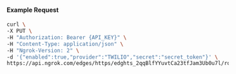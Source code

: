 <!-- Code generated for API Clients. DO NOT EDIT. -->

#### Example Request

```bash
curl \
-X PUT \
-H "Authorization: Bearer {API_KEY}" \
-H "Content-Type: application/json" \
-H "Ngrok-Version: 2" \
-d '{"enabled":true,"provider":"TWILIO","secret":"secret_token"}' \
https://api.ngrok.com/edges/https/edghts_2qqBlfYYuvtCa23tfJam3Ub0u7l/routes/edghtsrt_2qqBll66kSf8gcEwvYlWRwzRB5M/webhook_verification
```
